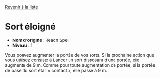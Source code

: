 [Revenir à la liste](list.md)

# Sort éloigné

 * **Nom d'origine** : Reach Spell
 * **Niveau** : 1


<p>Vous pouvez augmenter la portée de vos sorts. Si la prochaine action que vous utilisez consiste à Lancer un sort disposant d’une portée, elle augmente de 9 m. Comme pour toute augmentation de portée, si la portée de base du sort était « contact », elle passe à 9 m.</p>